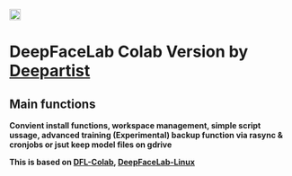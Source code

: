 <cetenr><a href="https://colab.research.google.com/github/JanFschr/DeepFaceLab_Colab/blob/main/DeepFaceLab_simple_deepartist.ai_AT_gmail.com.ipynb"><img src="https://colab.research.google.com/assets/colab-badge.svg" height=20></a></center> 

# DeepFaceLab Colab Version by <a href="mailto:deepartist.ai@gmail.com">Deepartist</a>
## Main functions
<b>Convient install functions, workspace management, simple script ussage, advanced training  <b>
<b>(Experimental) backup function via rasync & cronjobs or jsut keep model files on gdrive <b>

This is based on [DFL-Colab](https://github.com/chervonij/DFL-Colab), [DeepFaceLab-Linux](https://github.com/nagadit/DeepFaceLab_Linux)

